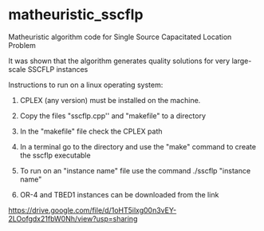 # matheuristic_sscflp

Matheuristic algorithm code for Single Source Capacitated Location Problem

It was shown that the algorithm generates quality solutions for very large-scale SSCFLP instances

Instructions to run on a linux operating system:

1) CPLEX (any version) must be installed on the machine.

2) Copy the files "sscflp.cpp'' and "makefile" to a directory

3) In the "makefile" file check the CPLEX path

4) In a terminal go to the directory and use the "make" command to create the sscflp executable

5) To run on an "instance name" file use the command ./sscflp "instance name"

6) OR-4 and TBED1 instances can be downloaded from the link

https://drive.google.com/file/d/1oHT5ilxg00n3vEY-2LOofgdx21fbW0Nh/view?usp=sharing

